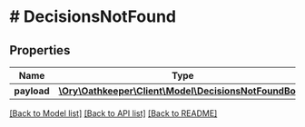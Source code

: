 # # DecisionsNotFound

## Properties

Name | Type | Description | Notes
------------ | ------------- | ------------- | -------------
**payload** | [**\Ory\Oathkeeper\Client\Model\DecisionsNotFoundBody**](DecisionsNotFoundBody.md) |  | [optional] 

[[Back to Model list]](../../README.md#documentation-for-models) [[Back to API list]](../../README.md#documentation-for-api-endpoints) [[Back to README]](../../README.md)


